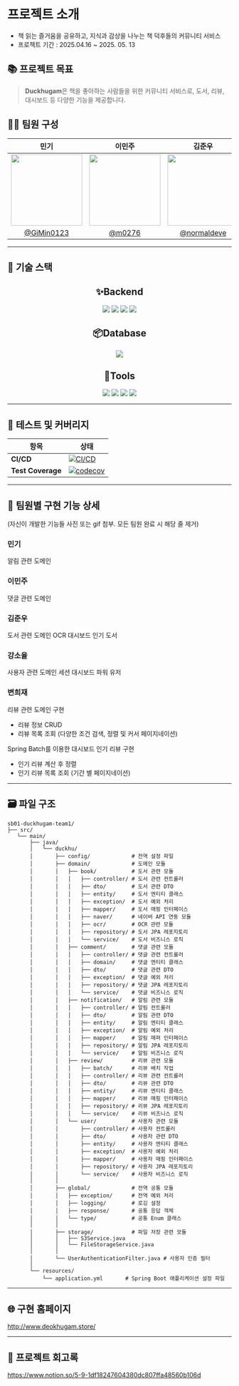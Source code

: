 #  프로젝트 소개

- 책 읽는 즐거움을 공유하고, 지식과 감상을 나누는 책 덕후들의 커뮤니티 서비스
- 프로젝트 기간 : 2025.04.16 ~ 2025. 05. 13


## 📚 프로젝트 목표
> **Duckhugam**은 책을 좋아하는 사람들을 위한 커뮤니티 서비스로, 도서, 리뷰, 대시보드 등 다양한 기능을 제공합니다.


## 🧑‍💻 팀원 구성

|             민기                |                     이민주                     |                  김준우                          |                강소율                       |                      변희재         |
| :--------------------------------------: | :--------------------------------------------: | :----------------------------------------------: | :----------------------------------------------: | :--------------------------------------------: |
|<img width="160px" src="https://github.com/user-attachments/assets/a6b8709d-13ed-45dc-b093-96948db20a91"/>|<img width="160px" src="https://github.com/user-attachments/assets/a7781d01-fea9-4454-97e7-c7c51415f283"/>|<img width="160px" src="https://github.com/user-attachments/assets/438f7157-943b-4dcc-bed0-210247c1e50e"/>|<img width="160px" src="https://github.com/user-attachments/assets/5fc20c03-631a-402f-83d3-3c21dd60a287"/>|<img width="160px" src="https://github.com/user-attachments/assets/d4c6dbc7-392a-4dcf-bdb6-3408c8268638"/>|
| [@GiMin0123](https://github.com/GiMin0123) | [@m0276](https://github.com/m0276) |[@normaldeve](https://github.com/normaldeve)| [@soyul9280](https://github.com/soyul9280) |[@Heyaaz](https://github.com/Heyaaz)|
------

## 🔧 기술 스택

<h2 align="center">✨Backend</h2>

<div align="center">
	<img src="https://img.shields.io/badge/SpringBoot-6DB33F?style=for-the-badge&logo=springboot&logoColor=white">
    <img src="https://img.shields.io/badge/spring data jpa-6DB33F?style=for-the-badge&logo=spring&logoColor=white">
    <img src="https://img.shields.io/badge/java-000000?style=for-the-badge&logo=openjdk&logoColor=white">
    <img src="https://img.shields.io/badge/gradle-02303A?style=for-the-badge&logo=gradle&logoColor=white">
</div>


<h2 align="center">📦️Database</h2>

<div align="center">
	<img src="https://img.shields.io/badge/PostgresQL-4169E1?style=for-the-badge&logo=postgresql&logoColor=white">
</div>

<h2 align="center">🔨Tools</h2>

<div align="center">
	<img src="https://img.shields.io/badge/Git-F05032?style=for-the-badge&logo=git&logoColor=white">
	<img src="https://img.shields.io/badge/GitHub-181717?style=for-the-badge&logo=github&logoColor=white">
    <img src="https://img.shields.io/badge/Discord-5865F2?style=for-the-badge&logo=discord&logoColor=white">
    <img src="https://img.shields.io/badge/IntelliJ IDEA-000000?style=for-the-badge&logo=intellijidea&logoColor=white">
</div>


------

## 🧪 테스트 및 커버리지

| 항목              | 상태                                                                                             |
|------------------|--------------------------------------------------------------------------------------------------|
| **CI/CD**        | [![CI/CD](https://github.com/sb01-deokhugam-team1/sb01-deokhugam-team1/actions/workflows/cicd.yml/badge.svg)](https://github.com/sb01-deokhugam-team1/sb01-deokhugam-team1/actions/workflows/cicd.yml) |
| **Test Coverage**| [![codecov](https://codecov.io/gh/sb01-deokhugam-team1/sb01-deokhugam-team1/branch/main/graph/badge.svg)](https://codecov.io/gh/sb01-deokhugam-team1/sb01-deokhugam-team1) |

---

## 📝 팀원별 구현 기능 상세
(자신이 개발한 기능들 사진 또는 gif 첨부. 모든 팀원 완료 시 해당 줄 제거)

### 민기
알림 관련 도메인

### 이민주
댓글 관련 도메인


### 김준우
도서 관련 도메인
OCR
대시보드 인기 도서

### 강소율
사용자 관련 도메인
세션
대시보드 파워 유저

### 변희재
리뷰 관련 도메인 구현
- 리뷰 정보 CRUD
- 리뷰 목록 조회 (다양한 조건 검색, 정렬 및 커서 페이지네이션)

Spring Batch를 이용한 대시보드 인기 리뷰 구현
- 인기 리뷰 계산 후 정렬
- 인기 리뷰 목록 조회 (기간 별 페이지네이션)

------

## 🗃️ 파일 구조

```
sb01-duckhugam-team1/
├── src/
   └── main/
       ├── java/
       │   └── duckhu/
       │       ├── config/             # 전역 설정 파일
       │       ├── domain/             # 도메인 모듈
       │       │   ├── book/           # 도서 관련 모듈
       │       │   │   ├── controller/ # 도서 관련 컨트롤러
       │       │   │   ├── dto/        # 도서 관련 DTO
       │       │   │   ├── entity/     # 도서 엔티티 클래스
       │       │   │   ├── exception/  # 도서 예외 처리
       │       │   │   ├── mapper/     # 도서 매핑 인터페이스
       │       │   │   ├── naver/      # 네이버 API 연동 모듈
       │       │   │   ├── ocr/        # OCR 관련 모듈
       │       │   │   ├── repository/ # 도서 JPA 레포지토리
       │       │   │   └── service/    # 도서 비즈니스 로직
       │       │   ├── comment/        # 댓글 관련 모듈
       │       │   │   ├── controller/ # 댓글 관련 컨트롤러
       │       │   │   ├── domain/     # 댓글 엔티티 클래스
       │       │   │   ├── dto/        # 댓글 관련 DTO
       │       │   │   ├── exception/  # 댓글 예외 처리
       │       │   │   ├── repository/ # 댓글 JPA 레포지토리
       │       │   │   └── service/    # 댓글 비즈니스 로직
       │       │   ├── notification/   # 알림 관련 모듈
       │       │   │   ├── controller/ # 알림 컨트롤러
       │       │   │   ├── dto/        # 알림 관련 DTO
       │       │   │   ├── entity/     # 알림 엔티티 클래스
       │       │   │   ├── exception/  # 알림 예외 처리
       │       │   │   ├── mapper/     # 알림 매퍼 인터페이스
       │       │   │   ├── repository/ # 알림 JPA 레포지토리
       │       │   │   └── service/    # 알림 비즈니스 로직
       │       │   ├── review/         # 리뷰 관련 모듈
       │       │   │   ├── batch/      # 리뷰 배치 작업
       │       │   │   ├── controller/ # 리뷰 관련 컨트롤러
       │       │   │   ├── dto/        # 리뷰 관련 DTO
       │       │   │   ├── entity/     # 리뷰 엔티티 클래스
       │       │   │   ├── mapper/     # 리뷰 매핑 인터페이스
       │       │   │   ├── repository/ # 리뷰 JPA 레포지토리
       │       │   │   └── service/    # 리뷰 비즈니스 로직
       │       │   └── user/           # 사용자 관련 모듈
       │       │       ├── controller/ # 사용자 컨트롤러
       │       │       ├── dto/        # 사용자 관련 DTO
       │       │       ├── entity/     # 사용자 엔티티 클래스
       │       │       ├── exception/  # 사용자 예외 처리
       │       │       ├── mapper/     # 사용자 매핑 인터페이스
       │       │       ├── repository/ # 사용자 JPA 레포지토리
       │       │       └── service/    # 사용자 비즈니스 로직
       │       │
       │       ├── global/             # 전역 공통 모듈
       │       │   ├── exception/      # 전역 예외 처리
       │       │   ├── logging/        # 로깅 설정
       │       │   ├── response/       # 공통 응답 객체
       │       │   └── type/           # 공통 Enum 클래스
       │       │
       │       ├── storage/            # 파일 저장 관련 모듈
       │       │   ├── S3Service.java
       │       │   └── FileStorageService.java
       │       │
       │       └── UserAuthenticationFilter.java # 사용자 인증 필터
       │
       └── resources/
           └── application.yml       # Spring Boot 애플리케이션 설정 파일
```
------

## 🌐 구현 홈페이지
http://www.deokhugam.store/

------

## 📄 프로젝트 회고록
https://www.notion.so/5-9-1df18247604380dc807ffa48560b106d


